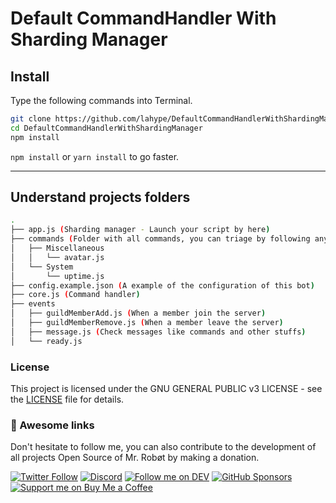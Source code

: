 # Default CommandHandler With Sharding Manager

## Install
Type the following commands into Terminal.

```bash
git clone https://github.com/lahype/DefaultCommandHandlerWithShardingManager.git
cd DefaultCommandHandlerWithShardingManager
npm install
```

`npm install` or `yarn install` to go faster.

---

## Understand projects folders

```bash
.
├── app.js (Sharding manager - Launch your script by here)
├── commands (Folder with all commands, you can triage by following any category)
│   ├── Miscellaneous
│   │   └── avatar.js
│   └── System
│       └── uptime.js
├── config.example.json (A example of the configuration of this bot)
├── core.js (Command handler)
├── events
│   ├── guildMemberAdd.js (When a member join the server)
│   ├── guildMemberRemove.js (When a member leave the server)
│   ├── message.js (Check messages like commands and other stuffs)
│   └── ready.js 
```

### License
This project is licensed under the GNU GENERAL PUBLIC v3 LICENSE - see the [LICENSE](LICENSE) file for details.


### 🎈 Awesome links
Don't hesitate to follow me, you can also contribute to the development of all projects Open Source of Mr. Robøt by making a donation.

[![Twitter Follow](https://img.shields.io/twitter/follow/Thomasbnt_?color=%231DA1F2&label=Follow%20me&logo=Twitter&style=for-the-badge)](https://twitter.com/Thomasbnt_) [![Discord](https://img.shields.io/discord/715873768374796308?color=%237289DA&label=Nous%20rejoindre&logo=Discord&logoColor=white&style=for-the-badge)](https://mrrobot.app/discord) [![Follow me on DEV](https://img.shields.io/badge/dev.to-%2308090A.svg?&style=for-the-badge&logo=dev.to&logoColor=white&alt=devto)](https://dev.to/mrrobot) [![GitHub Sponsors](https://img.shields.io/badge/Sponsor%20me-%23EA54AE.svg?&style=for-the-badge&logo=github-sponsors&logoColor=white)](https://github.com/sponsors/thomasbnt) [![Support me on Buy Me a Coffee](https://img.shields.io/badge/-Support%20me-%23FFDD00?style=for-the-badge&logo=buy-me-a-coffee&logoColor=black)](https://www.buymeacoffee.com/thomasbnt?via=thomasbnt)
